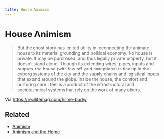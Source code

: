 ```yaml
---
title: House Animism
---
```

# House Animism
> But the ghost story has limited utility in reconnecting the animate house to its material grounding and political economy. No house is private. It may be purchased, and thus legally private property, but it doesn’t stand alone. Through its extending wires, pipes, inputs and outputs, the house (with few off-grid exceptions) is tied up in the cyborg systems of the city and the supply chains and logistical inputs that extend around the globe. Inside the house, the comfort and nurturing care I feel is a product of the infrastructural and sociotechnical systems that rely on the work of many others.

Via https://reallifemag.com/home-body/

## Related
- [Animism](topics/Animism.md)
- [Animism and the Home](notes/Animism%20and%20the%20Home.md)